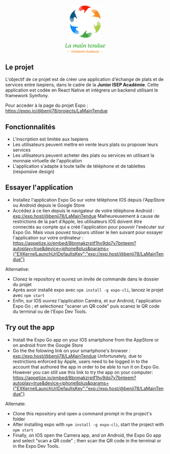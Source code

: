 <p align="center">
  <img src="/app/assets/logo-transparent.png" width=20% height=20%/>
</p>
<p align="center">
  <img src="/app/assets/souslogo.png" width=25% height=25%/>
</p>

## Le projet

L'objectif de ce projet est de créer une application d'échange de plats et de services entre Isepiens, dans le cadre de la **Junior ISEP Académie**. Cette application est codée en React Native et intègrera un backend utilisant le framework Symfony.

Pour acceder à la page du projet Expo : https://expo.io/@benji78/projects/LaMainTendue

## Fonctionnalités

- L'inscription est limitée aux Isepiens
- Les utilisateurs peuvent mettre en vente leurs plats ou proposer leurs services
- Les utilisateurs peuvent acheter des plats ou services en utilisant la monnaie virtuelle de l'application
- L'application s'adapte à toute taille de téléphone et de tablettes (responsive design)

## Essayer l'application

- Installez l'application Expo Go sur votre téléphone IOS depuis l'AppStore ou Android depuis le Google Store
- Accédez à ce lien depuis le navigateur de votre téléphone Android : [exp://exp.host/@benji78/LaMainTendue](exp://exp.host/@benji78/LaMainTendue)
Malheureusement à cause de restrictions de la part d'Apple, les utilisateurs IOS doivent être connectés au compte qui a créé l'application pour pouvoir l'exécuter sur Expo Go.
Mais vous pouvez toujours utiliser le lien suivant pour essayer l'application sur votre ordinateur : https://appetize.io/embed/8bnmakzrptf1hv9dq7v7bnteem?autoplay=true&device=iphone8plus&params={"EXKernelLaunchUrlDefaultsKey":"exp://exp.host/@benji78/LaMainTendue"}

Alternative:
- Clonez le repository et ouvrez un invite de commande dans le dossier du projet
- Après avoir installé expo avec `npm install -g expo-cli`, lancez le projet avec `npm start`
- Enfin, sur IOS ouvrez l'application Caméra, et sur Android, l'application Expo Go ; et selectionez "scaner un QR code" puis scanez le QR code du terminal ou de l'Expo Dev Tools.


## Try out the app
- Install the Expo Go app on your IOS smartphone from the AppStore or on android from the Google Store
- Go the the folowing link on your smartphone's browser : [exp://exp.host/@benji78/LaMainTendue](exp://exp.host/@benji78/LaMainTendue)
Unfortunately, due to restrictions enforced by Apple, users need to be logged in to the account that authored the app in order to be able to run it on Expo Go.
However you can still use this link to try the app on your computer: https://appetize.io/embed/8bnmakzrptf1hv9dq7v7bnteem?autoplay=true&device=iphone8plus&params={"EXKernelLaunchUrlDefaultsKey":"exp://exp.host/@benji78/LaMainTendue"}

Alternate:
- Clone this repository and open a command prompt in the project's folder
- After installing expo with `npm install -g expo-cli`, start the project with `npm start`
- Finally, on IOS open the Camera app, and on Android, the Expo Go app and select "scan a QR code" ; then scan the QR code in the terminal or in the Expo Dev Tools.
